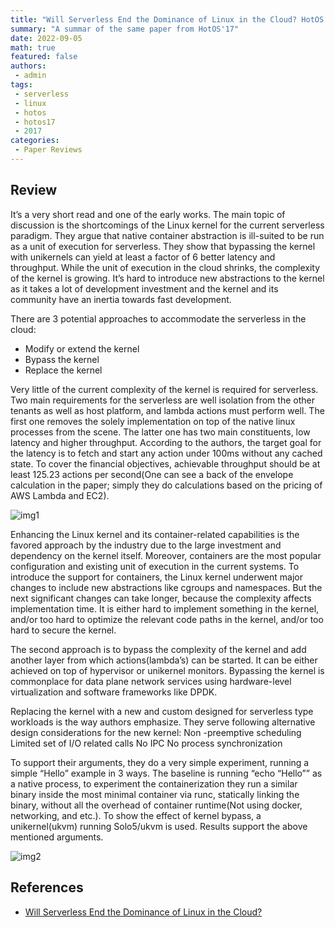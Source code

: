 ```yaml
---
title: "Will Serverless End the Dominance of Linux in the Cloud? HotOS’17"
summary: "A summar of the same paper from HotOS'17"
date: 2022-09-05
math: true
featured: false
authors: 
 - admin
tags: 
 - serverless
 - linux
 - hotos
 - hotos17
 - 2017
categories:
 - Paper Reviews 
---
```

## Review
It’s a very short read and one of the early works. The main topic of discussion is the shortcomings of the Linux kernel for the current serverless paradigm. They argue that native container abstraction is ill-suited to be run as a unit of execution for serverless. They show that bypassing the kernel with unikernels can yield at least a factor of 6 better latency and throughput.  While the unit of execution in the cloud shrinks, the complexity of the kernel is growing. It’s hard to introduce new abstractions to the kernel as it takes a lot of development investment and the kernel and its community have an inertia towards fast development. 

There are 3 potential approaches to accommodate the serverless in the cloud:
- Modify or extend the kernel
- Bypass the kernel
- Replace the kernel

Very little of the current complexity of the kernel is required for serverless. Two main requirements for the serverless are well isolation from the other tenants as well as host platform, and lambda actions must perform well. The first one removes the solely implementation on top of the native linux processes from the scene. The latter one has two main constituents, low latency and higher throughput. According to the authors, the target goal for the latency is to fetch and start any action under 100ms without any cached state.  To cover the financial objectives, achievable throughput should be at least 125.23 actions per second(One can see a back of the envelope calculation in the paper; simply they do calculations based on the pricing of AWS Lambda and EC2). 

![img1](https://s3.us-west-2.amazonaws.com/secure.notion-static.com/fec8f177-e353-425b-a0fa-2e682f023448/Screenshot_from_2022-09-06_12-43-19.png?X-Amz-Algorithm=AWS4-HMAC-SHA256&X-Amz-Content-Sha256=UNSIGNED-PAYLOAD&X-Amz-Credential=AKIAT73L2G45EIPT3X45%2F20220906%2Fus-west-2%2Fs3%2Faws4_request&X-Amz-Date=20220906T084434Z&X-Amz-Expires=86400&X-Amz-Signature=055a2800d2ccf91387a10acdde046d84103bda37b5ea19c5f73e70a99c729240&X-Amz-SignedHeaders=host&response-content-disposition=filename%20%3D%22Screenshot%2520from%25202022-09-06%252012-43-19.png%22&x-id=GetObject)

Enhancing the Linux kernel and its container-related capabilities is the favored approach by the industry due to the large investment and dependency on the kernel itself. Moreover, containers are the most popular configuration and existing unit of execution in the current systems. To introduce the support for containers, the Linux kernel underwent major changes to include new abstractions like cgroups and namespaces. But the next significant changes can take longer, because the complexity affects implementation time. It is either hard to implement something in the kernel, and/or too hard to optimize the relevant code paths in the kernel, and/or too hard to secure the kernel. 

The second approach is to bypass the complexity of the kernel and add another layer from which actions(lambda’s) can be started. It can be either achieved on top of hypervisor or unikernel monitors. Bypassing the kernel is commonplace for data plane network services using hardware-level virtualization and software frameworks like DPDK.

Replacing the kernel with a new and custom designed for serverless type workloads is the way authors emphasize. They serve following alternative design considerations for the new kernel:
Non -preemptive scheduling
Limited set of I/O related calls
No IPC
No process synchronization

To support their arguments, they do a very simple experiment, running a simple “Hello” example in 3 ways. The baseline is running “echo “Hello”” as a native process, to experiment the containerization they run a similar binary inside the most minimal container via runc, statically linking the binary, without all the overhead of container runtime(Not using docker, networking, and etc.). To show the effect of kernel bypass, a unikernel(ukvm) running Solo5/ukvm is used. Results support the above mentioned arguments.

![img2](https://s3.us-west-2.amazonaws.com/secure.notion-static.com/aa8d7914-6ff6-4229-85cc-ae94161c503a/Screenshot_from_2022-09-06_12-40-34.png?X-Amz-Algorithm=AWS4-HMAC-SHA256&X-Amz-Content-Sha256=UNSIGNED-PAYLOAD&X-Amz-Credential=AKIAT73L2G45EIPT3X45%2F20220906%2Fus-west-2%2Fs3%2Faws4_request&X-Amz-Date=20220906T084345Z&X-Amz-Expires=86400&X-Amz-Signature=e1132f5068c939c24f4338ffa78dd3b5ce06206241eaf41c94ad398cc21169e9&X-Amz-SignedHeaders=host&response-content-disposition=filename%20%3D%22Screenshot%2520from%25202022-09-06%252012-40-34.png%22&x-id=GetObject)


## References
 - [Will Serverless End the Dominance of Linux in the Cloud? ](https://dl.acm.org/doi/pdf/10.1145/3102980.3103008)
